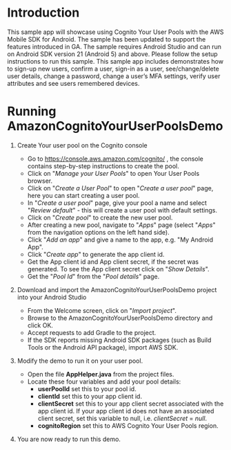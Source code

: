 Introduction
============
This sample app will showcase using Cognito Your User Pools with the AWS Mobile SDK for Android. The sample has been updated to support the features introduced in GA.
The sample requires Android Studio and can run on Android SDK version 21 (Android 5) and above. Please follow the setup instructions to run this sample.
This sample app includes demonstrates how to sign-up new users, confirm a user, sign-in as a user, see/change/delete user details, change a password, change a user’s MFA settings, verify user attributes and see users remembered devices.

Running AmazonCognitoYourUserPoolsDemo 
======================================

1. Create Your user pool on the Cognito console
   - Go to https://console.aws.amazon.com/cognito/ , the console contains step-by-step instructions to create the pool.
   - Click on "_Manage your User Pools_" to open Your User Pools browser.
   - Click on "_Create a User Pool_" to open "_Create a user pool_" page, here you can start creating a user pool.
   - In "_Create a user pool_" page, give your pool a name and select "_Review default_" - this will create a user pool with default settings.
   - Click on "_Create pool_" to create the new user pool.
   - After creating a new pool, navigate to "_Apps_" page (select "_Apps_" from the navigation options on the left hand side).
   - Click "_Add an app_" and give a name to the app, e.g. "My Android App".
   - Click "_Create app_" to generate the app client id.
   - Get the App client id and App client secret, if the secret was generated. To see the App client secret click on "_Show Details_".
   - Get the "_Pool Id_" from the "_Pool details_" page.

2. Download and import the AmazonCognitoYourUserPoolsDemo project into your Android Studio
   - From the Welcome screen, click on "_Import project_".
   - Browse to the AmazonCognitoYourUserPoolsDemo directory and click OK.
   - Accept requests to add Gradle to the project.
   - If the SDK reports missing Android SDK packages (such as Build Tools or the Android API package), import AWS SDK.
      
3. Modify the demo to run it on your user pool.
   - Open the file __AppHelper.java__ from the project files.
   - Locate these four variables and add your pool details: 
      * __userPoolId__ set this to your pool id.
      * __clientId__ set this to your app client id.
      * __clientSecret__ set this to your app client secret associated with the app client id. If your app client id does not have an associated client secret, set this variable to null, i.e. _clientSecret_ = _null_.
      * __cognitoRegion__ set this to AWS Cognito Your User Pools region.

4. You are now ready to run this demo.